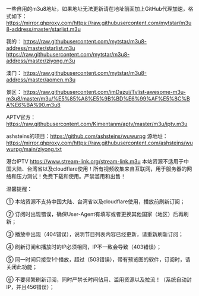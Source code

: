 一些自用的m3u8地址，如果地址无法更新请在地址前面加上GitHub代理加速，格式如下：https://mirror.ghproxy.com/https://raw.githubusercontent.com/mytstar/m3u8-address/master/starlist.m3u

我的：
https://raw.githubusercontent.com/mytstar/m3u8-address/master/starlist.m3u
https://raw.githubusercontent.com/mytstar/m3u8-address/master/ziyong.m3u

澳门：
https://raw.githubusercontent.com/mytstar/m3u8-address/master/aomen.m3u

景区：
https://raw.githubusercontent.com/imDazui/Tvlist-awesome-m3u-m3u8/master/m3u/%E5%85%A8%E5%9B%BD%E6%99%AF%E5%8C%BA%E6%BA%90.m3u8

APTV官方：
https://raw.githubusercontent.com/Kimentanm/aptv/master/m3u/iptv.m3u

ashsteins的项目：https://github.com/ashsteins/wuwurpg
源地址：https://mirror.ghproxy.com/https://raw.githubusercontent.com/ashsteins/wuwurpg/main/ziyong.txt

港台IPTV
https://www.stream-link.org/stream-link.m3u
本站资源不适用于中国大陆、台湾省以及cloudflare使用！所有视频收集来自互联网，用于服务器的网络和压力测试！免费下载和使用。严禁滥用和出售！

温馨提醒：

① 本站资源不支持中国大陆、台湾省以及cloudflare使用，播放前刷新订阅；

② 订阅时出现错误，确保User-Agent有填写或者更换其他国家（地区）后再刷新；

③ 播放中出现（404错误），说明节目列表内容已经更新，请重新刷新订阅；

④ 刷新订阅和播放时的IP必须相同，IP不一致会导致（403错误）；

⑤ 同一时间只接受1个播放，超过（503错误），带有预览图的软件，订阅时，请关闭此功能；

⑥ 不要频繁刷新订阅，同时严禁长时间佔用、滥用资源以及拉流！（系统自动封IP，并且456错误）；
